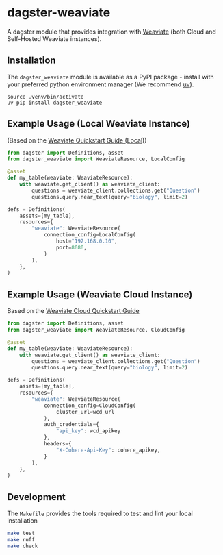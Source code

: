 # dagster-weaviate

A dagster module that provides integration with [Weaviate](https://weaviate.io/)
(both Cloud and Self-Hosted Weaviate instances).

## Installation

The `dagster_weaviate` module is available as a PyPI package - install with your preferred python 
environment manager (We recommend [uv](https://github.com/astral-sh/uv)).

```
source .venv/bin/activate
uv pip install dagster_weaviate
```

## Example Usage (Local Weaviate Instance)

(Based on the [Weaviate Quickstart Guide (Local)](https://weaviate.io/developers/weaviate/quickstart/local))

```python
from dagster import Definitions, asset
from dagster_weaviate import WeaviateResource, LocalConfig

@asset
def my_table(weaviate: WeaviateResource):
    with weaviate.get_client() as weaviate_client:
        questions = weaviate_client.collections.get("Question")
        questions.query.near_text(query="biology", limit=2)

defs = Definitions(
    assets=[my_table],
    resources={
        "weaviate": WeaviateResource(
            connection_config=LocalConfig(
                host="192.168.0.10", 
                port=8080, 
            )
        ),
    },
)
```


## Example Usage (Weaviate Cloud Instance)

Based on the [Weaviate Cloud Quickstart Guide](https://weaviate.io/developers/wcs/quickstart)

```python
from dagster import Definitions, asset
from dagster_weaviate import WeaviateResource, CloudConfig

@asset
def my_table(weaviate: WeaviateResource):
    with weaviate.get_client() as weaviate_client:
        questions = weaviate_client.collections.get("Question")
        questions.query.near_text(query="biology", limit=2)

defs = Definitions(
    assets=[my_table],
    resources={
        "weaviate": WeaviateResource(
            connection_config=CloudConfig(
                cluster_url=wcd_url
            ),
            auth_credentials={
                "api_key": wcd_apikey
            },
            headers={
                "X-Cohere-Api-Key": cohere_apikey,
            }
        ),
    },
)
```


## Development

The `Makefile` provides the tools required to test and lint your local installation

```sh
make test
make ruff
make check
```
